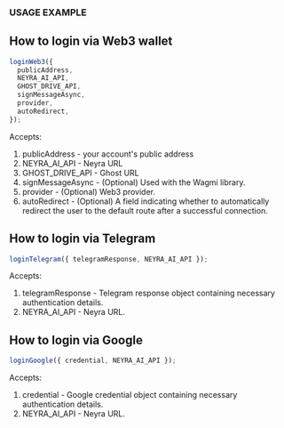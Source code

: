 ### USAGE EXAMPLE

## How to login via Web3 wallet

```javascript
loginWeb3({
  publicAddress,
  NEYRA_AI_API,
  GHOST_DRIVE_API,
  signMessageAsync,
  provider,
  autoRedirect,
});
```

Accepts:

1. publicAddress - your account's public address
2. NEYRA_AI_API - Neyra URL
3. GHOST_DRIVE_API - Ghost URL
4. signMessageAsync - (Optional) Used with the Wagmi library.
5. provider - (Optional) Web3 provider.
6. autoRedirect - (Optional) A field indicating whether to automatically redirect the user to the default route after a successful connection.

## How to login via Telegram

```javascript
loginTelegram({ telegramResponse, NEYRA_AI_API });
```

Accepts:

1. telegramResponse - Telegram response object containing necessary authentication details.
2. NEYRA_AI_API - Neyra URL.

## How to login via Google

```javascript
loginGoogle({ credential, NEYRA_AI_API });
```

Accepts:

1.  credential - Google credential object containing necessary authentication details.
2.  NEYRA_AI_API - Neyra URL.
